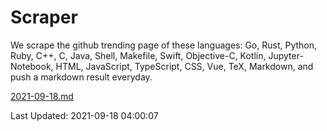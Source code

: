 # Scraper

We scrape the github trending page of these languages: Go, Rust, Python, Ruby, C++, C, Java, Shell, Makefile, Swift, Objective-C, Kotlin, Jupyter-Notebook, HTML, JavaScript, TypeScript, CSS, Vue, TeX, Markdown, and push a markdown result everyday.

[2021-09-18.md](https://github.com/yangwenmai/github-trending-backup/blob/master/2021-09-18.md)

Last Updated: 2021-09-18 04:00:07
